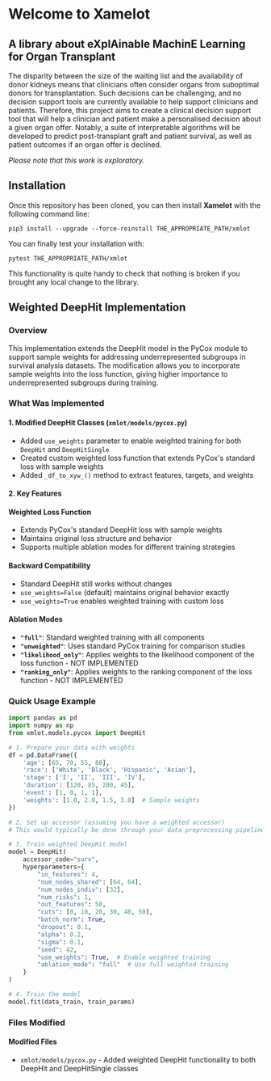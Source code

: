 # Welcome to Xamelot
## A library about eXplAinable MachinE Learning for Organ Transplant

The disparity between the size of the waiting list and the availability of donor kidneys means that clinicians often consider organs from suboptimal donors for transplantation. Such decisions can be challenging, and no decision support tools are currently available to help support clinicians and patients.
Therefore, this project aims to create a clinical decision support tool that will help a clinician and patient make a personalised decision about a given organ offer. Notably, a suite of interpretable algorithms will be developed to predict post-transplant graft and patient survival, as well as patient outcomes if an organ offer is declined.

_Please note that this work is exploratory._

## Installation

Once this repository has been cloned, you can then install **Xamelot** with the following command line:

`pip3 install --upgrade --force-reinstall THE_APPROPRIATE_PATH/xmlot`

You can finally test your installation with:

`pytest THE_APPROPRIATE_PATH/xmlot`

This functionality is quite handy to check that nothing is broken if you brought any local change to the library.

## Weighted DeepHit Implementation

### Overview

This implementation extends the DeepHit model in the PyCox module to support sample weights for addressing underrepresented subgroups in survival analysis datasets. The modification allows you to incorporate sample weights into the loss function, giving higher importance to underrepresented subgroups during training.

### What Was Implemented

#### 1. Modified DeepHit Classes (`xmlot/models/pycox.py`)
- Added `use_weights` parameter to enable weighted training for both `DeepHit` and `DeepHitSingle`
- Created custom weighted loss function that extends PyCox's standard loss with sample weights
- Added `_df_to_xyw_()` method to extract features, targets, and weights

#### 2. Key Features

#### Weighted Loss Function
- Extends PyCox's standard DeepHit loss with sample weights
- Maintains original loss structure and behavior
- Supports multiple ablation modes for different training strategies

#### Backward Compatibility
- Standard DeepHit still works without changes
- `use_weights=False` (default) maintains original behavior exactly
- `use_weights=True` enables weighted training with custom loss

#### Ablation Modes
- **`"full"`**: Standard weighted training with all components
- **`"unweighted"`**: Uses standard PyCox training for comparison studies
- **`"likelihood_only"`**: Applies weights to the likelihood component of the loss function - NOT IMPLEMENTED
- **`"ranking_only"`**: Applies weights to the ranking component of the loss function - NOT IMPLEMENTED

### Quick Usage Example

```python
import pandas as pd
import numpy as np
from xmlot.models.pycox import DeepHit

# 1. Prepare your data with weights
df = pd.DataFrame({
    'age': [65, 70, 55, 80],
    'race': ['White', 'Black', 'Hispanic', 'Asian'],
    'stage': ['I', 'II', 'III', 'IV'],
    'duration': [120, 85, 200, 45],
    'event': [1, 0, 1, 1],
    'weights': [1.0, 2.0, 1.5, 3.0]  # Sample weights
})

# 2. Set up accessor (assuming you have a weighted accessor)
# This would typically be done through your data preprocessing pipeline

# 3. Train weighted DeepHit model
model = DeepHit(
    accessor_code="surv",
    hyperparameters={
        "in_features": 4,
        "num_nodes_shared": [64, 64],
        "num_nodes_indiv": [32],
        "num_risks": 1,
        "out_features": 50,
        "cuts": [0, 10, 20, 30, 40, 50],
        "batch_norm": True,
        "dropout": 0.1,
        "alpha": 0.2,
        "sigma": 0.1,
        "seed": 42,
        "use_weights": True,  # Enable weighted training
        "ablation_mode": "full"  # Use full weighted training
    }
)

# 4. Train the model
model.fit(data_train, train_params)
```

### Files Modified

#### Modified Files
- `xmlot/models/pycox.py` - Added weighted DeepHit functionality to both DeepHit and DeepHitSingle classes
